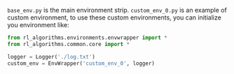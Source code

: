 ```base_env.py``` is the main environment strip.
```custom_env_0.py``` is an example of custom environment, to use these custom environments, you can initialize you environment like:

```python
from rl_algorithms.environments.envwrapper import *
from rl_algorithms.common.core import *

logger = Logger('./log.txt')
custom_env = EnvWrapper('custom_env_0', logger)
```